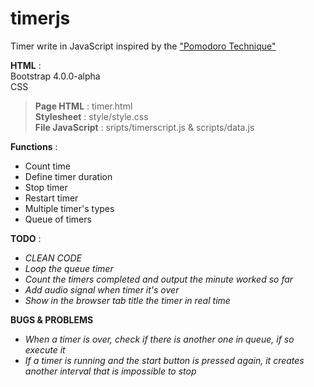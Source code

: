 # timerjs
Timer write in JavaScript inspired by the ["Pomodoro Technique"](https://en.wikipedia.org/wiki/Pomodoro_Technique)  

**HTML** :   
Bootstrap 4.0.0-alpha  
CSS 

> **Page HTML** : timer.html  
> **Stylesheet** : style/style.css   
> **File JavaScript** : sripts/timerscript.js & scripts/data.js

**Functions** :  
- Count time    
- Define timer duration  
- Stop timer
- Restart timer
- Multiple timer's types  
- Queue of timers

**TODO** :   
- *CLEAN CODE* 
- *Loop the queue timer*
- *Count the timers completed and output the minute worked so far*
- *Add audio signal when timer it's over*
- *Show in the browser tab title the timer in real time*

**BUGS & PROBLEMS**
- *When a timer is over, check if there is another one in queue, if so execute it*
- *If a timer is running and the start button is pressed again, it creates another interval that is impossible to stop*
